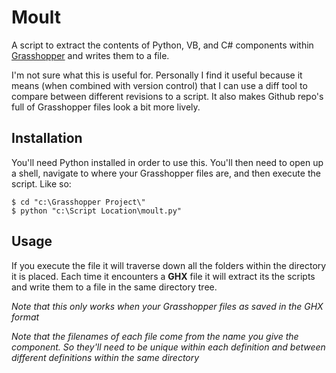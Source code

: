 # Moult

A script to extract the contents of Python, VB, and C# components within [Grasshopper](http://www.grasshopper3d.com/) and writes them to a file.

I'm not sure what this is useful for. Personally I find it useful because it means (when combined with version control) that I can use a diff tool to compare between different revisions to a script. It also makes Github repo's full of Grasshopper files look a bit more lively.

## Installation

You'll need Python installed in order to use this. You'll then need to open up a shell, navigate to where your Grasshopper files are, and then execute the script. Like so:

    $ cd "c:\Grasshopper Project\"
    $ python "c:\Script Location\moult.py"

## Usage

If you execute the file it will traverse down all the folders within the directory it is placed. Each time it encounters a **GHX** file it will extract its the scripts and write them to a file in the same directory tree.

*Note that this only works when your Grasshopper files as saved in the GHX format*

*Note that the filenames of each file come from the name you give the component. So they'll need to be unique within each definition and between different definitions within the same directory*

